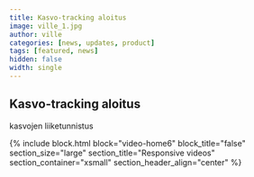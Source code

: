 ```yaml
---
title: Kasvo-tracking aloitus
image: ville_1.jpg
author: ville
categories: [news, updates, product]
tags: [featured, news]
hidden: false
width: single
---
```


## Kasvo-tracking aloitus



kasvojen liiketunnistus

{% include block.html
  block="video-home6"
  block_title="false"
  section_size="large"
  section_title="Responsive videos"
  section_container="xsmall"
  section_header_align="center"
%}
